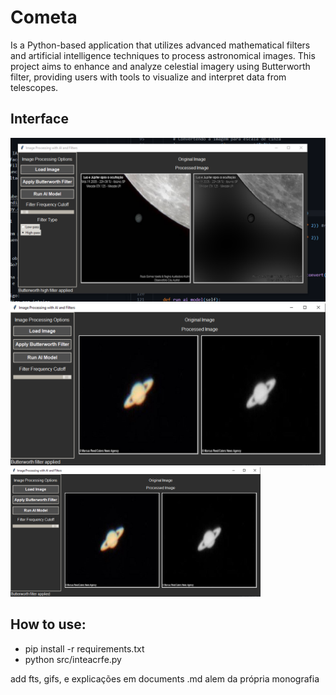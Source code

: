 # Cometa
Is a Python-based application that utilizes advanced mathematical filters and artificial intelligence techniques to process astronomical images. This project aims to enhance and analyze celestial imagery using Butterworth filter, providing users with tools to visualize and interpret data from telescopes.

## Interface

![Descrição](img/jup.png)
![](tyki.png)
<img src="img/tyki.png" alt="Minha imagem" width="400"/>


## How to use:
- pip install -r requirements.txt
- python src/inteacrfe.py

add fts, gifs, e explicações em documents .md alem da própria monografia